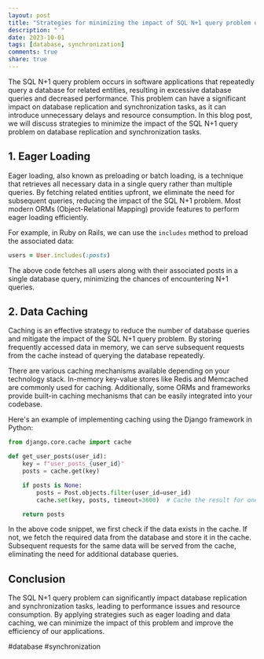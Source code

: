 ```yaml
---
layout: post
title: "Strategies for minimizing the impact of SQL N+1 query problem on database replication and synchronization tasks"
description: " "
date: 2023-10-01
tags: [database, synchronization]
comments: true
share: true
---
```


The SQL N+1 query problem occurs in software applications that repeatedly query a database for related entities, resulting in excessive database queries and decreased performance. This problem can have a significant impact on database replication and synchronization tasks, as it can introduce unnecessary delays and resource consumption. In this blog post, we will discuss strategies to minimize the impact of the SQL N+1 query problem on database replication and synchronization tasks.

## 1. **Eager Loading**

Eager loading, also known as preloading or batch loading, is a technique that retrieves all necessary data in a single query rather than multiple queries. By fetching related entities upfront, we eliminate the need for subsequent queries, reducing the impact of the SQL N+1 problem. Most modern ORMs (Object-Relational Mapping) provide features to perform eager loading efficiently.

For example, in Ruby on Rails, we can use the `includes` method to preload the associated data:

```ruby
users = User.includes(:posts)
```

The above code fetches all users along with their associated posts in a single database query, minimizing the chances of encountering N+1 queries.

## 2. **Data Caching**

Caching is an effective strategy to reduce the number of database queries and mitigate the impact of the SQL N+1 query problem. By storing frequently accessed data in memory, we can serve subsequent requests from the cache instead of querying the database repeatedly.

There are various caching mechanisms available depending on your technology stack. In-memory key-value stores like Redis and Memcached are commonly used for caching. Additionally, some ORMs and frameworks provide built-in caching mechanisms that can be easily integrated into your codebase.

Here's an example of implementing caching using the Django framework in Python:

```python
from django.core.cache import cache

def get_user_posts(user_id):
    key = f"user_posts_{user_id}"
    posts = cache.get(key)

    if posts is None:
        posts = Post.objects.filter(user_id=user_id)
        cache.set(key, posts, timeout=3600)  # Cache the result for one hour

    return posts
```

In the above code snippet, we first check if the data exists in the cache. If not, we fetch the required data from the database and store it in the cache. Subsequent requests for the same data will be served from the cache, eliminating the need for additional database queries.

## Conclusion

The SQL N+1 query problem can significantly impact database replication and synchronization tasks, leading to performance issues and resource consumption. By applying strategies such as eager loading and data caching, we can minimize the impact of this problem and improve the efficiency of our applications.

#database #synchronization